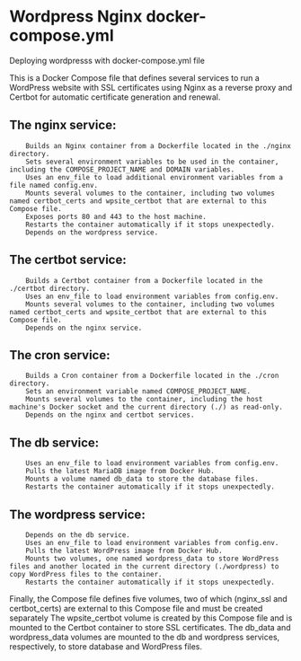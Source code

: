 # Wordpress Nginx docker-compose.yml
Deploying wordpresss with docker-compose.yml file

This is a Docker Compose file that defines several services to run a WordPress website with SSL certificates using Nginx as a reverse proxy and Certbot for automatic certificate generation and renewal. 
  ## The nginx service:
        Builds an Nginx container from a Dockerfile located in the ./nginx directory.
        Sets several environment variables to be used in the container, including the COMPOSE_PROJECT_NAME and DOMAIN variables.
        Uses an env_file to load additional environment variables from a file named config.env.
        Mounts several volumes to the container, including two volumes named certbot_certs and wpsite_certbot that are external to this Compose file.
        Exposes ports 80 and 443 to the host machine.
        Restarts the container automatically if it stops unexpectedly.
        Depends on the wordpress service.
   ## The certbot service:
        Builds a Certbot container from a Dockerfile located in the ./certbot directory.
        Uses an env_file to load environment variables from config.env.
        Mounts several volumes to the container, including two volumes named certbot_certs and wpsite_certbot that are external to this Compose file.
        Depends on the nginx service.
   ## The cron service:
        Builds a Cron container from a Dockerfile located in the ./cron directory.
        Sets an environment variable named COMPOSE_PROJECT_NAME.
        Mounts several volumes to the container, including the host machine's Docker socket and the current directory (./) as read-only.
        Depends on the nginx and certbot services.
   ## The db service:
        Uses an env_file to load environment variables from config.env.
        Pulls the latest MariaDB image from Docker Hub.
        Mounts a volume named db_data to store the database files.
        Restarts the container automatically if it stops unexpectedly.
   ## The wordpress service:
        Depends on the db service.
        Uses an env_file to load environment variables from config.env.
        Pulls the latest WordPress image from Docker Hub.
        Mounts two volumes, one named wordpress_data to store WordPress files and another located in the current directory (./wordpress) to copy WordPress files to the container.
        Restarts the container automatically if it stops unexpectedly.

Finally, the Compose file defines five volumes, two of which (nginx_ssl and certbot_certs) are external to this Compose file and must be created separately The wpsite_certbot volume is created by this Compose file and is mounted to the Certbot container to store SSL certificates. The db_data and wordpress_data volumes are mounted to the db and wordpress services, respectively, to store database and WordPress files.
